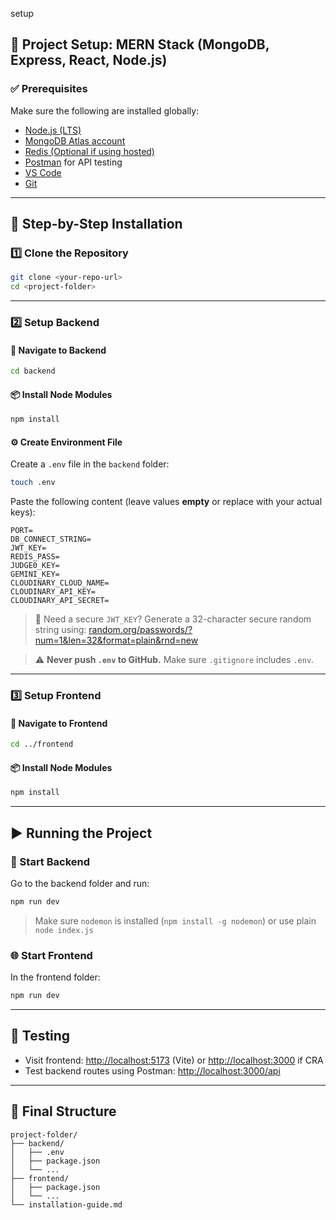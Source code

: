 setup

## 🧩 Project Setup: MERN Stack (MongoDB, Express, React, Node.js)

### ✅ Prerequisites

Make sure the following are installed globally:

* [Node.js (LTS)](https://nodejs.org/)
* [MongoDB Atlas account](https://www.mongodb.com/cloud/atlas)
* [Redis (Optional if using hosted)](https://redis.io/)
* [Postman](https://www.postman.com/) for API testing
* [VS Code](https://code.visualstudio.com/)
* [Git](https://git-scm.com/)

---

## 🔧 Step-by-Step Installation

### 1️⃣ Clone the Repository

```bash
git clone <your-repo-url>
cd <project-folder>
```

---

### 2️⃣ Setup Backend

#### 📁 Navigate to Backend

```bash
cd backend
```

#### 📦 Install Node Modules

```bash
npm install
```

#### ⚙️ Create Environment File

Create a `.env` file in the `backend` folder:

```bash
touch .env
```

Paste the following content (leave values **empty** or replace with your actual keys):

```env
PORT=
DB_CONNECT_STRING=
JWT_KEY=
REDIS_PASS=
JUDGE0_KEY=
GEMINI_KEY=
CLOUDINARY_CLOUD_NAME=
CLOUDINARY_API_KEY=
CLOUDINARY_API_SECRET=
```

> 🔐 Need a secure `JWT_KEY`? Generate a 32-character secure random string using:
> [random.org/passwords/?num=1\&len=32\&format=plain\&rnd=new](https://www.random.org/passwords/?num=1&len=32&format=plain&rnd=new)

> ⚠️ **Never push `.env` to GitHub.** Make sure `.gitignore` includes `.env`.

---

### 3️⃣ Setup Frontend

#### 📁 Navigate to Frontend

```bash
cd ../frontend
```

#### 📦 Install Node Modules

```bash
npm install
```

---

## ▶️ Running the Project

### 🚀 Start Backend

Go to the backend folder and run:

```bash
npm run dev
```

> Make sure `nodemon` is installed (`npm install -g nodemon`) or use plain `node index.js`

### 🌐 Start Frontend

In the frontend folder:

```bash
npm run dev
```

---

## 🧪 Testing

* Visit frontend: [http://localhost:5173](http://localhost:5173) (Vite) or [http://localhost:3000](http://localhost:3000) if CRA
* Test backend routes using Postman: [http://localhost:3000/api](http://localhost:3000/api)

---

## 📝 Final Structure

```
project-folder/
├── backend/
│   ├── .env
│   ├── package.json
│   └── ...
├── frontend/
│   ├── package.json
│   └── ...
└── installation-guide.md
```

